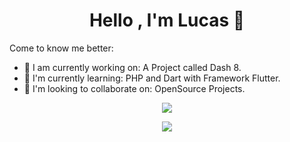 <h1 align="center">Hello , I'm Lucas 👋</h1>

Come to know me better:

- 🔭 I am currently working on: A Project called Dash 8.
- 🌱 I'm currently learning: PHP and Dart with Framework Flutter.
- 👯 I'm looking to collaborate on: OpenSource Projects.

<p align="center">
<img src="https://github-readme-stats.vercel.app/api?username=luc4sd3v&show_icons=true">
</p>
<p align="center">
<img src="https://github-readme-stats.vercel.app/api/top-langs/?username=luc4sd3v">
</p> 
